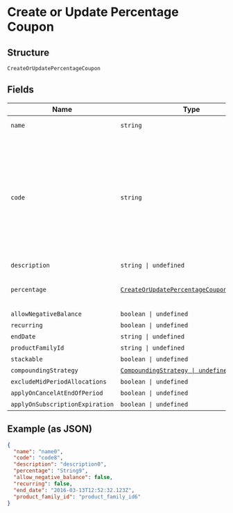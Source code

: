 
# Create or Update Percentage Coupon

## Structure

`CreateOrUpdatePercentageCoupon`

## Fields

| Name | Type | Tags | Description |
|  --- | --- | --- | --- |
| `name` | `string` | Required | the name of the coupon |
| `code` | `string` | Required | may contain uppercase alphanumeric characters and these special characters (which allow for email addresses to be used): “%”, “@”, “+”, “-”, “_”, and “.” |
| `description` | `string \| undefined` | Optional | - |
| `percentage` | [`CreateOrUpdatePercentageCouponPercentage`](../../doc/models/containers/create-or-update-percentage-coupon-percentage.md) | Required | This is a container for one-of cases. |
| `allowNegativeBalance` | `boolean \| undefined` | Optional | - |
| `recurring` | `boolean \| undefined` | Optional | - |
| `endDate` | `string \| undefined` | Optional | - |
| `productFamilyId` | `string \| undefined` | Optional | - |
| `stackable` | `boolean \| undefined` | Optional | - |
| `compoundingStrategy` | [`CompoundingStrategy \| undefined`](../../doc/models/compounding-strategy.md) | Optional | - |
| `excludeMidPeriodAllocations` | `boolean \| undefined` | Optional | - |
| `applyOnCancelAtEndOfPeriod` | `boolean \| undefined` | Optional | - |
| `applyOnSubscriptionExpiration` | `boolean \| undefined` | Optional | - |

## Example (as JSON)

```json
{
  "name": "name0",
  "code": "code8",
  "description": "description0",
  "percentage": "String9",
  "allow_negative_balance": false,
  "recurring": false,
  "end_date": "2016-03-13T12:52:32.123Z",
  "product_family_id": "product_family_id6"
}
```

